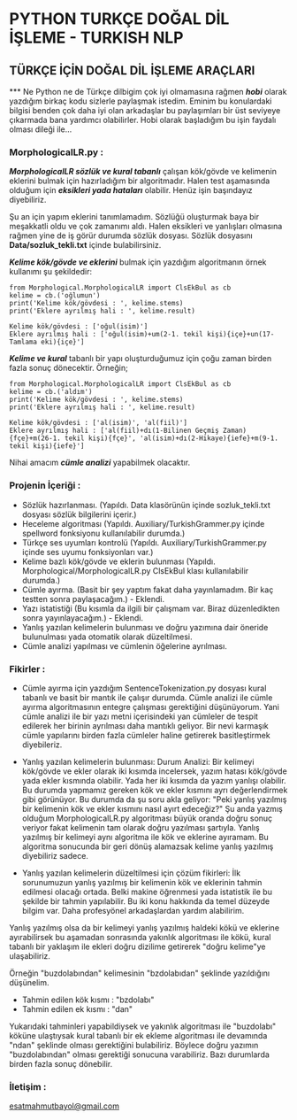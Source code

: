 # PYTHON TURKÇE DOĞAL DİL İŞLEME - TURKISH NLP
## TÜRKÇE İÇİN DOĞAL DİL İŞLEME ARAÇLARI

*** Ne Python ne de Türkçe dilbigim çok iyi olmamasına rağmen ***hobi*** olarak yazdığım birkaç kodu sizlerle paylaşmak istedim.
Eminim bu konulardaki bilgisi benden çok daha iyi olan arkadaşlar bu paylaşımları bir üst seviyeye çıkarmada bana yardımcı olabilirler. 
Hobi olarak başladığım bu işin faydalı olması dileği ile...

### MorphologicalLR.py :

***MorphologicalLR sözlük ve kural tabanlı*** çalışan kök/gövde ve kelimenin eklerini bulmak için hazırladığım bir algoritmadır. 
Halen test aşamasında olduğum için ***eksikleri yada hataları*** olabilir. Henüz işin başındayız diyebiliriz.
  
Şu an için yapım eklerini tanımlamadım. Sözlüğü oluşturmak baya bir meşakkatli oldu ve çok zamanımı aldı. Halen eksikleri 
ve yanlışları olmasına rağmen yine de iş görür durumda sözlük dosyası. Sözlük dosyasını **Data/sozluk_tekli.txt** içinde 
bulabilirsiniz.
  
***Kelime kök/gövde ve eklerini*** bulmak için yazdığım algoritmanın örnek kullanımı şu şekildedir:

```
from Morphological.MorphologicalLR import ClsEkBul as cb
kelime = cb.('oğlumun')
print('Kelime kök/gövdesi : ', kelime.stems)
print('Eklere ayrılmış hali : ', kelime.result)
  
Kelime kök/gövdesi : ['oğul(isim)']
Eklere ayrılmış hali : ['oğul(isim)+um(2-1. tekil kişi){içe}+un(17-Tamlama eki){içe}']
```

***Kelime ve kural*** tabanlı bir yapı oluşturduğumuz için çoğu zaman birden fazla sonuç dönecektir. Örneğin;

```
from Morphological.MorphologicalLR import ClsEkBul as cb
kelime = cb.('aldım')
print('Kelime kök/gövdesi : ', kelime.stems)
print('Eklere ayrılmış hali : ', kelime.result)
  
Kelime kök/gövdesi : ['al(isim)', 'al(fiil)']
Eklere ayrılmış hali : ['al(fiil)+dı(1-Bilinen Geçmiş Zaman){fçe}+m(26-1. tekil kişi){fçe}', 'al(isim)+dı(2-Hikaye){iefe}+m(9-1. tekil kişi){iefe}']
```

Nihai amacım ***cümle analizi*** yapabilmek olacaktır.

### Projenin İçeriği :

- Sözlük hazırlanması. (Yapıldı. Data klasörünün içinde sozluk_tekli.txt dosyası sözlük bilgilerini içerir.)
- Heceleme algoritması (Yapıldı. Auxiliary/TurkishGrammer.py içinde spellword fonksiyonu kullanılabilir durumda.)
- Türkçe ses uyumları kontrolü (Yapıldı. Auxiliary/TurkishGrammer.py içinde ses uyumu fonksiyonları var.)
- Kelime bazlı kök/gövde ve eklerin bulunması (Yapıldı. Morphological/MorphologicalLR.py ClsEkBul klası kullanılabilir durumda.)
- Cümle ayırma. (Basit bir şey yaptım fakat daha yayınlamadım. Bir kaç testten sonra paylaşacağım.) - Eklendi.
- Yazı istatistiği (Bu kısımla da ilgili bir çalışmam var. Biraz düzenledikten sonra yayınlayacağım.) - Eklendi.
- Yanlış yazılan kelimelerin bulunması ve doğru yazımına dair öneride bulunulması yada otomatik olarak düzeltilmesi.
- Cümle analizi yapılması ve cümlenin öğelerine ayrılması.

### Fikirler :

* Cümle ayırma için yazdığım SentenceTokenization.py dosyası kural tabanlı ve basit bir mantık ile çalışır durumda. Cümle analizi ile cümle ayırma algoritmasının entegre çalışması gerektiğini düşünüyorum. Yani cümle analizi ile bir yazı metni içerisindeki yan cümleler de tespit edilerek her birinin ayrılması daha mantıklı geliyor. Bir nevi karmaşık cümle yapılarını birden fazla cümleler haline getirerek basitleştirmek diyebileriz.

* Yanlış yazılan kelimelerin bulunması:
Durum Analizi:
Bir kelimeyi kök/gövde ve ekler olarak iki kısımda incelersek, yazım hatası kök/gövde yada ekler kısmında olabilir. Yada her iki kısımda da yazım yanlışı olabilir. Bu durumda yapmamız gereken kök ve ekler kısmını ayrı değerlendirmek gibi görünüyor. Bu durumda da şu soru akla geliyor: 
"Peki yanlış yazılmış bir kelimenin kök ve ekler kısmını nasıl ayırt edeceğiz?"
Şu anda yazmış olduğum MorphologicalLR.py algoritması büyük oranda doğru sonuç veriyor fakat kelimenin tam olarak doğru yazılması şartıyla. Yanlış yazılmış bir kelimeyi aynı algoritma ile kök ve eklerine ayıramam. Bu algoritma sonucunda bir geri dönüş alamazsak kelime yanlış yazılmış diyebiliriz sadece. 

* Yanlış yazılan kelimelerin düzeltilmesi için çözüm fikirleri: 
İlk sorunumuzun yanlış yazılmış bir kelimenin kök ve eklerinin tahmin edilmesi olacağı ortada. Belki makine öğrenmesi yada istatistik ile bu şekilde bir tahmin yapılabilir. Bu iki konu hakkında da temel düzeyde bilgim var. Daha profesyönel arkadaşlardan yardım alabilirim.

Yanlış yazılmış olsa da bir kelimeyi yanlış yazılmış haldeki kökü ve eklerine ayırabilirsek bu aşamadan sonrasında yakınlık algoritması ile kökü, kural tabanlı bir yaklaşım ile ekleri doğru dizilime getirerek "doğru kelime"ye ulaşabiliriz.

Örneğin "buzdolabından" kelimesinin "bzdolabıdan" şeklinde yazıldığını düşünelim.

* Tahmin edilen kök kısmı : "bzdolabı"
* Tahmin edilen ek kısmı : "dan"

Yukarıdaki tahminleri yapabildiysek ve yakınlık algoritması ile "buzdolabı" köküne ulaştıysak kural tabanlı bir ek ekleme algoritması ile devamında "ndan" şeklinde olması gerektiğini bulabiliriz. Böylece doğru yazımın "buzdolabından" olması gerektiği sonucuna varabiliriz. Bazı durumlarda birden fazla sonuç dönebilir.

### İletişim :
esatmahmutbayol@gmail.com
